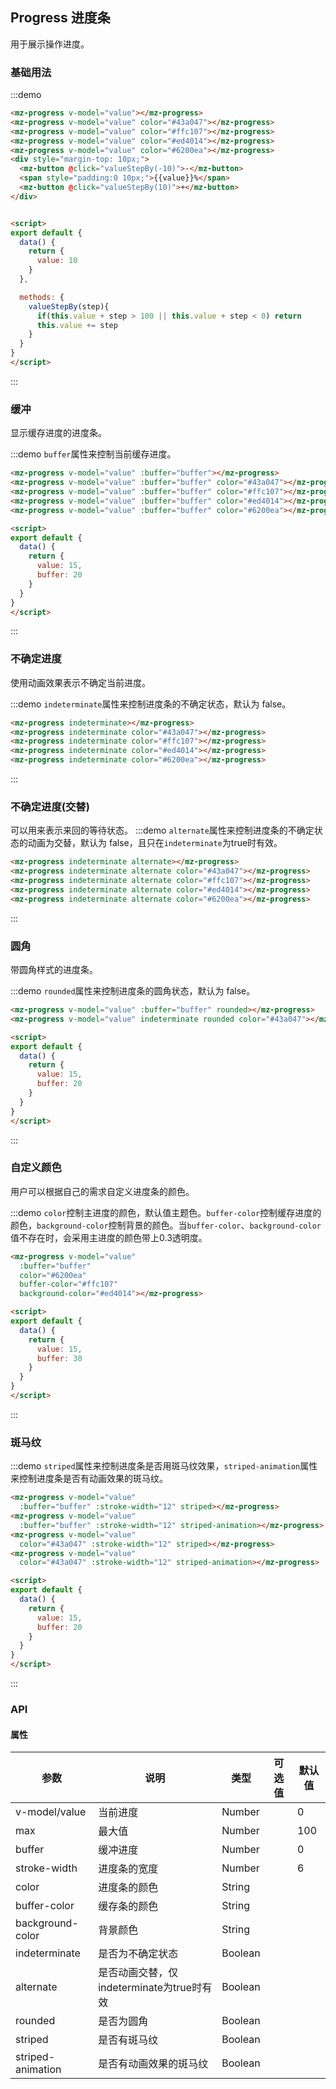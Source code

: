 ## Progress 进度条

用于展示操作进度。

### 基础用法
:::demo 
```html
<mz-progress v-model="value"></mz-progress>
<mz-progress v-model="value" color="#43a047"></mz-progress>
<mz-progress v-model="value" color="#ffc107"></mz-progress>
<mz-progress v-model="value" color="#ed4014"></mz-progress>
<mz-progress v-model="value" color="#6200ea"></mz-progress>
<div style="margin-top: 10px;">
  <mz-button @click="valueStepBy(-10)">-</mz-button>
  <span style="padding:0 10px;">{{value}}%</span>
  <mz-button @click="valueStepBy(10)">+</mz-button>
</div>


<script>
export default {
  data() {
    return {
      value: 10
    }
  },

  methods: {
    valueStepBy(step){
      if(this.value + step > 100 || this.value + step < 0) return
      this.value += step
    }
  }
}
</script>
```
:::


### 缓冲

显示缓存进度的进度条。

:::demo `buffer`属性来控制当前缓存进度。
```html
<mz-progress v-model="value" :buffer="buffer"></mz-progress>
<mz-progress v-model="value" :buffer="buffer" color="#43a047"></mz-progress>
<mz-progress v-model="value" :buffer="buffer" color="#ffc107"></mz-progress>
<mz-progress v-model="value" :buffer="buffer" color="#ed4014"></mz-progress>
<mz-progress v-model="value" :buffer="buffer" color="#6200ea"></mz-progress>

<script>
export default {
  data() {
    return {
      value: 15,
      buffer: 20
    }
  }
}
</script>
```
:::

### 不确定进度

使用动画效果表示不确定当前进度。

:::demo `indeterminate`属性来控制进度条的不确定状态，默认为 false。
```html
<mz-progress indeterminate></mz-progress>
<mz-progress indeterminate color="#43a047"></mz-progress>
<mz-progress indeterminate color="#ffc107"></mz-progress>
<mz-progress indeterminate color="#ed4014"></mz-progress>
<mz-progress indeterminate color="#6200ea"></mz-progress>
```
:::

### 不确定进度(交替)

可以用来表示来回的等待状态。
:::demo `alternate`属性来控制进度条的不确定状态的动画为交替，默认为 false，且只在`indeterminate`为true时有效。
```html
<mz-progress indeterminate alternate></mz-progress>
<mz-progress indeterminate alternate color="#43a047"></mz-progress>
<mz-progress indeterminate alternate color="#ffc107"></mz-progress>
<mz-progress indeterminate alternate color="#ed4014"></mz-progress>
<mz-progress indeterminate alternate color="#6200ea"></mz-progress>
```
:::



### 圆角

带圆角样式的进度条。

:::demo `rounded`属性来控制进度条的圆角状态，默认为 false。
```html
<mz-progress v-model="value" :buffer="buffer" rounded></mz-progress>
<mz-progress v-model="value" indeterminate rounded color="#43a047"></mz-progress>

<script>
export default {
  data() {
    return {
      value: 15,
      buffer: 20
    }
  }
}
</script>
```
:::


### 自定义颜色

用户可以根据自己的需求自定义进度条的颜色。

:::demo `color`控制主进度的颜色，默认值主题色。`buffer-color`控制缓存进度的颜色，`background-color`控制背景的颜色。当`buffer-color`、`background-color`值不存在时，会采用主进度的颜色带上0.3透明度。
```html
<mz-progress v-model="value"
  :buffer="buffer"
  color="#6200ea"
  buffer-color="#ffc107"
  background-color="#ed4014"></mz-progress>

<script>
export default {
  data() {
    return {
      value: 15,
      buffer: 30
    }
  }
}
</script>
```
:::

### 斑马纹

:::demo `striped`属性来控制进度条是否用斑马纹效果，`striped-animation`属性来控制进度条是否有动画效果的斑马纹。
```html
<mz-progress v-model="value" 
  :buffer="buffer" :stroke-width="12" striped></mz-progress>
<mz-progress v-model="value" 
  :buffer="buffer" :stroke-width="12" striped-animation></mz-progress>
<mz-progress v-model="value" 
  color="#43a047" :stroke-width="12" striped></mz-progress>
<mz-progress v-model="value" 
  color="#43a047" :stroke-width="12" striped-animation></mz-progress>

<script>
export default {
  data() {
    return {
      value: 15,
      buffer: 20
    }
  }
}
</script>
```
:::

### API

#### 属性
| 参数 | 说明 | 类型 | 可选值 |默认值|
| --- | --- | --- | --- | --- |
|v-model/value|当前进度|Number||0|
|max|最大值|Number||100|
|buffer|缓冲进度|Number||0|
|stroke-width|进度条的宽度|Number||6|
|color|进度条的颜色|String|||
|buffer-color|缓存条的颜色|String|||
|background-color|背景颜色|String|||
|indeterminate|是否为不确定状态|Boolean|||
|alternate|是否动画交替，仅indeterminate为true时有效|Boolean|||
|rounded|是否为圆角|Boolean|||
|striped|是否有斑马纹|Boolean|||
|striped-animation|是否有动画效果的斑马纹|Boolean|||